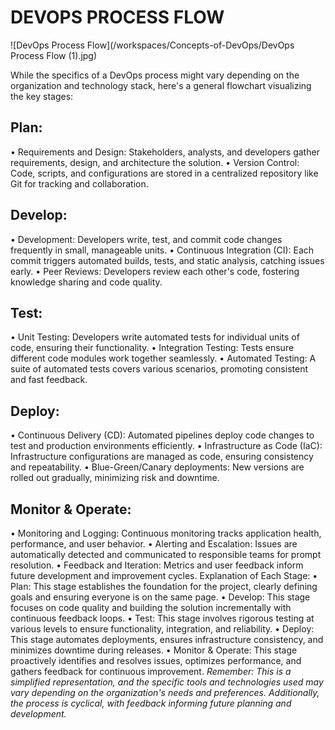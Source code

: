 # DEVOPS PROCESS FLOW
![DevOps Process Flow](/workspaces/Concepts-of-DevOps/DevOps Process Flow (1).jpg)

While the specifics of a DevOps process might vary depending on the organization and technology stack, here's a general flowchart visualizing the key stages:

## Plan:
•	Requirements and Design: Stakeholders, analysts, and developers gather requirements, design, and architecture the solution.
•	Version Control: Code, scripts, and configurations are stored in a centralized repository like Git for tracking and collaboration.
## Develop:
•	Development: Developers write, test, and commit code changes frequently in small, manageable units.
•	Continuous Integration (CI): Each commit triggers automated builds, tests, and static analysis, catching issues early.
•	Peer Reviews: Developers review each other's code, fostering knowledge sharing and code quality.
## Test:
•	Unit Testing: Developers write automated tests for individual units of code, ensuring their functionality.
•	Integration Testing: Tests ensure different code modules work together seamlessly.
•	Automated Testing: A suite of automated tests covers various scenarios, promoting consistent and fast feedback.
## Deploy:
•	Continuous Delivery (CD): Automated pipelines deploy code changes to test and production environments efficiently.
•	Infrastructure as Code (IaC): Infrastructure configurations are managed as code, ensuring consistency and repeatability.
•	Blue-Green/Canary deployments: New versions are rolled out gradually, minimizing risk and downtime.
## Monitor & Operate:
•	Monitoring and Logging: Continuous monitoring tracks application health, performance, and user behavior.
•	Alerting and Escalation: Issues are automatically detected and communicated to responsible teams for prompt resolution.
•	Feedback and Iteration: Metrics and user feedback inform future development and improvement cycles.
Explanation of Each Stage:
•	Plan: This stage establishes the foundation for the project, clearly defining goals and ensuring everyone is on the same page.
•	Develop: This stage focuses on code quality and building the solution incrementally with continuous feedback loops.
•	Test: This stage involves rigorous testing at various levels to ensure functionality, integration, and reliability.
•	Deploy: This stage automates deployments, ensures infrastructure consistency, and minimizes downtime during releases.
•	Monitor & Operate: This stage proactively identifies and resolves issues, optimizes performance, and gathers feedback for continuous improvement.
*Remember: This is a simplified representation, and the specific tools and technologies used may vary depending on the organization's needs and preferences. Additionally, the process is cyclical, with feedback informing future planning and development.*

